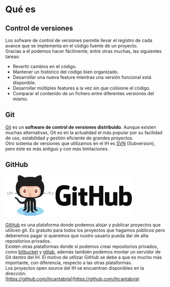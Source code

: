 # Qué es

## Control de versiones

Los sofware de control de versiones permite llevar el registro de cada avance que se implementa en el código fuente de un proyecto.   
Gracias a él podemos hacer fácilmente, entre otras muchas, las siguientes tareas:

* Revertir cambios en el código.
* Mantener un histórico del código bien organizado.
* Desarrollar una nueva feature mientras una versión funcional está disponible.
* Desarrollar múltiples features a la vez sin que colisione el código.
* Comparar el contenido de un fichero entre diferentes versiones del mismo.

## Git

[Git](http://git-scm.com/) es un **software de control de versiones distribuido**. Aunque existen muchas alternativas, Git es en la actualidad el más popular por su facilidad de uso, estabilidad y gestión eficiente de grandes proyectos.  
Otro sistema de versiones que utilizamos en el IH es [SVN](http://subversion.apache.org/) \(Subversion\), pero éste es más antiguo y con más limitaciones.

## GitHub

![](/assets/github-logo.png)

[GitHub](https://github.com/) es una plataforma donde podemos alojar y publicar proyectos que utilicen git. Es gratuito para todos los proyectos que hagamos públicos pero deberemos pagar si queremos que nustro usuario pueda dar de alta repositorios privados.  
Existen otras plataformas donde sí podemos crear repositorios privados, como [bitbucket](https://bitbucket.org/) y [gitlab](https://about.gitlab.com/gitlab-com/), además también podemos montar un servidor de Git dentro del IH. El motivo de utilizar GitHub se debe a que es mucho más importante, con diferencia, respecto a las otras plataformas.  
Los proyectos open source del IH se encuentran disponibles en la dirección:  
[https://github.com/ihcantabria](https://github.com/ihcantabria)
